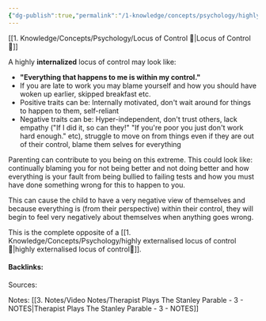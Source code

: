 ```yaml
---
{"dg-publish":true,"permalink":"/1-knowledge/concepts/psychology/highly-internalised-locus-of-control/","tags":["psychology"]}
---
```


[[1. Knowledge/Concepts/Psychology/Locus of Control 🌱\|Locus of Control 🌱]]

A highly **internalized** locus of control may look like:
- **"Everything that happens to me is within my control."**
- If you are late to work you may blame yourself and how you should have woken up earlier, skipped breakfast etc.
- Positive traits can be: Internally motivated, don't wait around for things to happen to them, self-reliant
- Negative traits can be: Hyper-independent, don't trust others, lack empathy ("If I did it, so can they!" "If you're poor you just don't work hard enough." etc), struggle to move on from things even if they are out of their control, blame them selves for everything

Parenting can contribute to you being on this extreme. This could look like: continually blaming you for not being better and not doing better and how everything is your fault from being bullied to failing tests and how you must have done something wrong for this to happen to you.

This can cause the child to have a very negative view of themselves and because everything is (from their perspective) within their control, they will begin to feel very negatively about themselves when anything goes wrong. 

This is the complete opposite of a [[1. Knowledge/Concepts/Psychology/highly externalised locus of control🌱\|highly externalised locus of control🌱]].

#### Backlinks:
Sources:


Notes:
[[3. Notes/Video Notes/Therapist Plays The Stanley Parable - 3 - NOTES\|Therapist Plays The Stanley Parable - 3 - NOTES]]